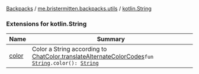 [Backpacks](../../index.md) / [me.bristermitten.backpacks.utils](../index.md) / [kotlin.String](./index.md)

### Extensions for kotlin.String

| Name | Summary |
|---|---|
| [color](color.md) | Color a String according to [ChatColor.translateAlternateColorCodes](#)`fun `[`String`](https://kotlinlang.org/api/latest/jvm/stdlib/kotlin/-string/index.html)`.color(): `[`String`](https://kotlinlang.org/api/latest/jvm/stdlib/kotlin/-string/index.html) |
